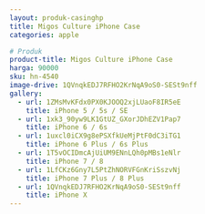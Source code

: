 ```yaml
---
layout: produk-casinghp
title: Migos Culture iPhone Case
categories: apple

# Produk
product-title: Migos Culture iPhone Case
harga: 90000
sku: hn-4540
image-drive: 1QVnqkEDJ7RFHO2KrNqA9oS0-SESt9nff
gallery:
  - url: 1ZMsMvKFdx0PX0KJOOQ2xjLUaoF8IR5eE
    title: iPhone 5 / 5s / SE
  - url: 1xk3_90yw9LK1GtUZ_GXorJDhEZV1Pap7
    title: iPhone 6 / 6s
  - url: 1uxcl0iCX9g8ePSXfkUeMjPtF0dC3iTG1
    title: iPhone 6 Plus / 6s Plus
  - url: 1T5vOCIDmcAjUiUM9ENnLQh0pMBs1eNlr
    title: iPhone 7 / 8
  - url: 1LfCKz6Gny7L5PtZhNORVFGnKriSszvNj
    title: iPhone 7 Plus / 8 Plus
  - url: 1QVnqkEDJ7RFHO2KrNqA9oS0-SESt9nff
    title: iPhone X
---
```

